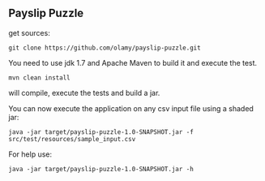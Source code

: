 Payslip Puzzle
--------------

get sources:

`git clone https://github.com/olamy/payslip-puzzle.git`

You need to use jdk 1.7 and Apache Maven to build it and execute the test.

`mvn clean install `

will compile, execute the tests and build a jar.

You can now execute the application on any csv input file using a shaded jar:

`java -jar target/payslip-puzzle-1.0-SNAPSHOT.jar -f src/test/resources/sample_input.csv`

For help use:

`java -jar target/payslip-puzzle-1.0-SNAPSHOT.jar -h`

